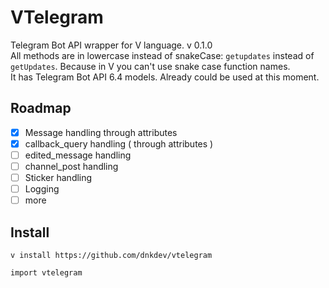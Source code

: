 # VTelegram

Telegram Bot API wrapper for V language. v 0.1.0
<br>
All methods are in lowercase instead of snakeCase: `getupdates` instead of `getUpdates`. Because in V you can't use snake case function names.
<br>
It has Telegram Bot API 6.4 models.
Already could be used at this moment.

## Roadmap

- [x] Message handling through attributes
- [x] callback_query handling ( through attributes )
- [ ] edited_message handling
- [ ] channel_post handling
- [ ] Sticker handling
- [ ] Logging
- [ ] more

## Install

```
v install https://github.com/dnkdev/vtelegram

import vtelegram
```
